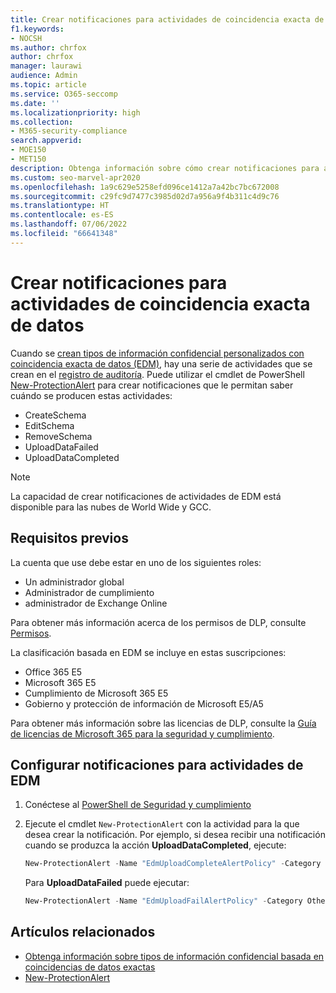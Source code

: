 ```yaml
---
title: Crear notificaciones para actividades de coincidencia exacta de datos
f1.keywords:
- NOCSH
ms.author: chrfox
author: chrfox
manager: laurawi
audience: Admin
ms.topic: article
ms.service: O365-seccomp
ms.date: ''
ms.localizationpriority: high
ms.collection:
- M365-security-compliance
search.appverid:
- MOE150
- MET150
description: Obtenga información sobre cómo crear notificaciones para actividades de coincidencia exacta de datos.
ms.custom: seo-marvel-apr2020
ms.openlocfilehash: 1a9c629e5258efd096ce1412a7a42bc7bc672008
ms.sourcegitcommit: c29fc9d7477c3985d02d7a956a9f4b311c4d9c76
ms.translationtype: HT
ms.contentlocale: es-ES
ms.lasthandoff: 07/06/2022
ms.locfileid: "66641348"
---
```

# <a name="create-notifications-for-exact-data-match-activities"></a>Crear notificaciones para actividades de coincidencia exacta de datos

Cuando se [crean tipos de información confidencial personalizados con coincidencia exacta de datos (EDM)](sit-learn-about-exact-data-match-based-sits.md#learn-about-exact-data-match-based-sensitive-information-types), hay una serie de actividades que se crean en el [registro de auditoría](search-the-audit-log-in-security-and-compliance.md#before-you-search-the-audit-log). Puede utilizar el cmdlet de PowerShell [New-ProtectionAlert](/powershell/module/exchange/new-protectionalert) para crear notificaciones que le permitan saber cuándo se producen estas actividades:

- CreateSchema
- EditSchema
- RemoveSchema
- UploadDataFailed
- UploadDataCompleted

> [!NOTE]
 La capacidad de crear notificaciones de actividades de EDM está disponible para las nubes de World Wide y GCC.

## <a name="pre-requisites"></a>Requisitos previos

La cuenta que use debe estar en uno de los siguientes roles:

- Un administrador global
- Administrador de cumplimiento
- administrador de Exchange Online

Para obtener más información acerca de los permisos de DLP, consulte [Permisos](data-loss-prevention-policies.md#permissions).

La clasificación basada en EDM se incluye en estas suscripciones:

- Office 365 E5
- Microsoft 365 E5
- Cumplimiento de Microsoft 365 E5
- Gobierno y protección de información de Microsoft E5/A5

Para obtener más información sobre las licencias de DLP, consulte la [Guía de licencias de Microsoft 365 para la seguridad y cumplimiento](/office365/servicedescriptions/microsoft-365-service-descriptions/microsoft-365-tenantlevel-services-licensing-guidance/microsoft-365-security-compliance-licensing-guidance#information-protection).

## <a name="configure-notifications-for-edm-activities"></a>Configurar notificaciones para actividades de EDM

1. Conéctese al [PowerShell de Seguridad y cumplimiento](/powershell/exchange/connect-to-scc-powershell)

2. Ejecute el cmdlet `New-ProtectionAlert` con la actividad para la que desea crear la notificación.  Por ejemplo, si desea recibir una notificación cuando se produzca la acción **UploadDataCompleted**, ejecute:

    ```powershell
    New-ProtectionAlert -Name "EdmUploadCompleteAlertPolicy" -Category Others -NotifyUser <address to send notification to> -ThreatType Activity -Operation UploadDataCompleted -Description "Custom alert policy to track when EDM upload Completed" -AggregationType None
    ```
    
    Para **UploadDataFailed** puede ejecutar:
    
    ```powershell
    New-ProtectionAlert -Name "EdmUploadFailAlertPolicy" -Category Others -NotifyUser <SMTP address to send notification to> -ThreatType Activity -Operation UploadDataFailed -Description "Custom alert policy to track when EDM upload Failed" -AggregationType None -Severity High
    ```

## <a name="related-articles"></a>Artículos relacionados

- [Obtenga información sobre tipos de información confidencial basada en coincidencias de datos exactas](sit-learn-about-exact-data-match-based-sits.md#learn-about-exact-data-match-based-sensitive-information-types)
- [New-ProtectionAlert](/powershell/module/exchange/new-protectionalert)

